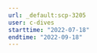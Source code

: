 ```yaml
---
url: _default:scp-3205
user: c-dives
starttime: "2022-07-18"
endtime: "2022-09-18"
---
```

<reserve />
